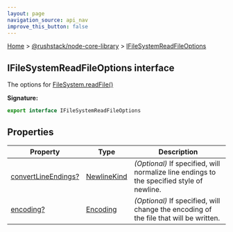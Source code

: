 ```yaml
---
layout: page
navigation_source: api_nav
improve_this_button: false
---
```



[Home](./index.md) &gt; [@rushstack/node-core-library](./node-core-library.md) &gt; [IFileSystemReadFileOptions](./node-core-library.ifilesystemreadfileoptions.md)

## IFileSystemReadFileOptions interface

The options for [FileSystem.readFile()](./node-core-library.filesystem.readfile.md)

<b>Signature:</b>

```typescript
export interface IFileSystemReadFileOptions
```

## Properties

|  Property | Type | Description |
|  --- | --- | --- |
|  [convertLineEndings?](./node-core-library.ifilesystemreadfileoptions.convertlineendings.md) | [NewlineKind](./node-core-library.newlinekind.md) | <i>(Optional)</i> If specified, will normalize line endings to the specified style of newline. |
|  [encoding?](./node-core-library.ifilesystemreadfileoptions.encoding.md) | [Encoding](./node-core-library.encoding.md) | <i>(Optional)</i> If specified, will change the encoding of the file that will be written. |
